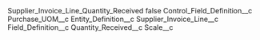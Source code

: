 <?xml version="1.0" encoding="UTF-8"?>
<CustomMetadata xmlns="http://soap.sforce.com/2006/04/metadata" xmlns:xsi="http://www.w3.org/2001/XMLSchema-instance" xmlns:xsd="http://www.w3.org/2001/XMLSchema">
    <label>Supplier_Invoice_Line_Quantity_Received</label>
    <protected>false</protected>
    <values>
        <field>Control_Field_Definition__c</field>
        <value xsi:type="xsd:string">Purchase_UOM__c</value>
    </values>
    <values>
        <field>Entity_Definition__c</field>
        <value xsi:type="xsd:string">Supplier_Invoice_Line__c</value>
    </values>
    <values>
        <field>Field_Definition__c</field>
        <value xsi:type="xsd:string">Quantity_Received__c</value>
    </values>
    <values>
        <field>Scale__c</field>
        <value xsi:nil="true"/>
    </values>
</CustomMetadata>
